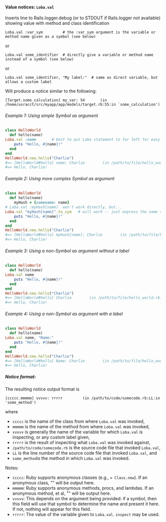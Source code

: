 #### Value notices:  `Loba.val`

Inserts line to Rails.logger.debug (or to STDOUT if Rails.logger not available) showing value with method and class identification

```
Loba.val :var_sym         # the :var_sym argument is the variable or method name given as a symbol (see below)
```

or

```
Loba.val some_identifier  # directly give a variable or method name instead of a symbol (see below)
```

or

```
Loba.val some_identifier, "My label:"  # same as direct variable, but allows a custom label
```

Will produce a notice similar to the following:

```
[Target.some_calculation] my_var: 54       (in /home/usracct/src/myapp/app/models/target.rb:55:in `some_calculation')
```

###### Example 1: Using simple Symbol as argument
```ruby
class HelloWorld
  def hello(name)
Loba.val :name       # best to put Loba statement to far left for easy removal when done
    puts "Hello, #{name}!"
  end
end
HelloWorld.new.hello("Charlie")
#=> [HelloWorld#hello] name: Charlie        (in /path/to/file/hello_world.rb:3:in `hello')
#=> Hello, Charlie!
```

###### Example 2: Using more complex Symbol as argument
```ruby
class HelloWorld
  def hello(name)
    myHash = {somename: name}
# Loba.val :myHash[name]  won't work directly, but...
Loba.val "myHash[name]".to_sym   # will work -- just express the name as a String and cast to a Symbol
    puts "Hello, #{name}!"
  end
end
HelloWorld.new.hello("Charlie")
#=> [HelloWorld#hello] myHash[name]: Charlie        (in /path/to/file/hello_world.rb:5:in `hello')
#=> Hello, Charlie!
```

###### Example 3: Using a non-Symbol as argument without a label
```ruby
class HelloWorld
  def hello(name)
Loba.val name
    puts "Hello, #{name}!"
  end
end
HelloWorld.new.hello("Charlie")
#=> [HelloWorld#hello] Charlie        (in /path/to/file/hello_world.rb:3:in `hello')
#=> Hello, Charlie!
```

###### Example 4: Using a non-Symbol as argument with a label
```ruby
class HelloWorld
  def hello(name)
Loba.val name, "Name:"
    puts "Hello, #{name}!"
  end
end
HelloWorld.new.hello("Charlie")
#=> [HelloWorld#hello] Name: Charlie        (in /path/to/file/hello_world.rb:3:in `hello')
#=> Hello, Charlie!
```

##### Notice format:

The resulting notice output format is

```
[ccccc.mmmmm] vvvvv: rrrrr         (in /path/to/code/somecode.rb:LL:in 'some_method')
```

where
*   `ccccc` is the name of the class from where `Loba.val` was invoked,
*   `mmmmm` is the name of the method from where `Loba.val` was invoked,
*   `vvvvv` is generally the name of the variable for which `Loba.val` is inspecting, or any custom label given,
*   `rrrrr` is the result of inspecting what `Loba.val` was invoked against,
*   `/path/to/code/somecode.rb` is the source code file that invoked `Loba.val`,
*   `LL` is the line number of the source code file that invoked `Loba.val`, and
*   `some_method`is the method in which `Loba.val` was invoked.


Notes:
*   `ccccc`:  Ruby supports anonymous classes (e.g., `= Class.new`).  If an anonymous class, "<anonymous class>" will be output here.
*   `mmmmm`:  Ruby supports anonymous methods, procs, and lambdas.  If an anonymous method, et al, "<anonymous method>" will be output here.
*   `vvvvv`:  This depends on the argument being provided:  if a symbol, then this field will use that symbol to determine the name and present it here.  If not, nothing will appear for this field.
*   `rrrrr`:  The value of the variable given to `Loba.val`.  `inspect` may be used.
